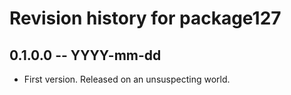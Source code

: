 # Revision history for package127

## 0.1.0.0 -- YYYY-mm-dd

* First version. Released on an unsuspecting world.
